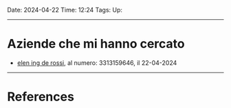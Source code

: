 Date: 2024-04-22
Time: 12:24
Tags:
Up: 

---
# Aziende che mi hanno cercato

- [elen ing de rossi](https://www.el-en.it/), al numero: 3313159646, il 22-04-2024


---
# References
